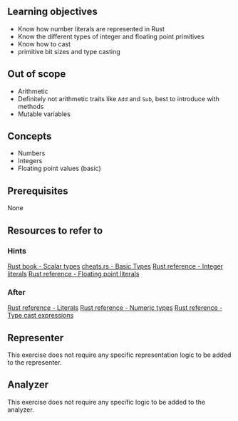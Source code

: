 ## Learning objectives

- Know how number literals are represented in Rust
- Know the different types of integer and floating point primitives
- Know how to cast
- primitive bit sizes and type casting

## Out of scope

- Arithmetic
- Definitely not arithmetic traits like `Add` and `Sub`, best to introduce with methods
- Mutable variables

## Concepts

- Numbers
- Integers
- Floating point values (basic)

## Prerequisites

None

## Resources to refer to

### Hints

[Rust book - Scalar types](https://doc.rust-lang.org/stable/book/ch03-02-data-types.html?highlight=primitive#scalar-types)
[cheats.rs - Basic Types](https://cheats.rs/#basic-types)
[Rust reference - Integer literals](https://doc.rust-lang.org/stable/reference/tokens.html#integer-literals)
[Rust reference - Floating point literals](https://doc.rust-lang.org/stable/reference/tokens.html#floating-point-literals)

### After

[Rust reference - Literals](https://doc.rust-lang.org/stable/reference/expressions/literal-expr.html)
[Rust reference - Numeric types](https://doc.rust-lang.org/stable/reference/types/numeric.html)
[Rust reference - Type cast expressions](https://doc.rust-lang.org/stable/reference/expressions/operator-expr.html#type-cast-expressions)

## Representer

This exercise does not require any specific representation logic to be added to the representer.

## Analyzer

This exercise does not require any specific logic to be added to the analyzer.
